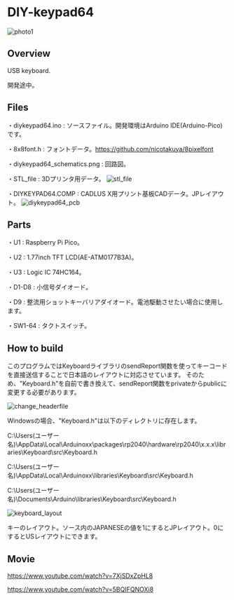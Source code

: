 # DIY-keypad64

![photo1](https://github.com/nicotakuya/diy-keypad64/assets/5597377/28d7063e-c62c-4678-b45f-80d20d4d7d06)

## Overview

USB keyboard.

開発途中。

## Files

・diykeypad64.ino : ソースファイル。開発環境はArduino IDE(Arduino-Pico)です。

・8x8font.h : フォントデータ。https://github.com/nicotakuya/8pixelfont

・diykeypad64_schematics.png : 回路図。

・STL_file : 3Dプリンタ用データ。
![stl_file](https://github.com/nicotakuya/diy-keypad64/assets/5597377/2651c217-1ef1-43aa-9d04-8b4432c38859)

・DIYKEYPAD64.COMP : CADLUS X用プリント基板CADデータ。JPレイアウト。
![diykeypad64_pcb](https://github.com/nicotakuya/diy-keypad64/assets/5597377/92ef58e3-59f5-44e1-a5af-83902d08caf4)

## Parts

・U1 : Raspberry Pi Pico。

・U2 : 1.77inch TFT LCD(AE-ATM0177B3A)。

・U3 : Logic IC 74HC164。

・D1-D8 : 小信号ダイオード。

・D9 : 整流用ショットキーバリアダイオード。電池駆動させたい場合に使用します。

・SW1-64 : タクトスイッチ。

## How to build

このプログラムではKeyboardライブラリのsendReport関数を使ってキーコードを直接送信することで日本語のレイアウトに対応させています。
そのため、"Keyboard.h"を自前で書き換えて、sendReport関数をprivateからpublicに変更する必要があります。

![change_headerfile](https://github.com/nicotakuya/diy-keypad64/assets/5597377/d71338d0-ba68-4275-a02b-77843d085776)

Windowsの場合、"Keyboard.h"は以下のディレクトリに存在します。

C:\Users\(ユーザー名)\AppData\Local\Arduinoxx\packages\rp2040\hardware\rp2040\x.x.x\libraries\Keyboard\src\Keyboard.h

C:\Users\(ユーザー名)\AppData\Local\Arduinoxx\libraries\Keyboard\src\Keyboard.h

C:\Users\(ユーザー名)\Documents\Arduino\libraries\Keyboard\src\Keyboard.h

![keyboard_layout](https://github.com/nicotakuya/diy-keypad64/assets/5597377/69536995-fca8-4afb-ad20-3e140c0677e8)

キーのレイアウト。ソース内のJAPANESEの値を1にするとJPレイアウト。0にするとUSレイアウトにできます。

## Movie

https://www.youtube.com/watch?v=7XjSDxZpHL8

https://www.youtube.com/watch?v=5BQIFQNOXi8
